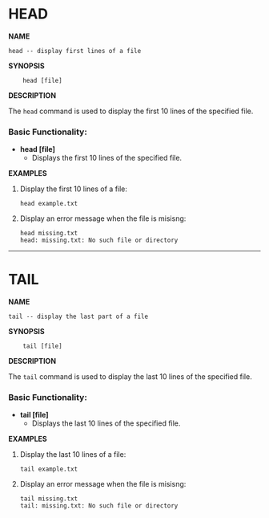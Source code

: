 # HEAD

**NAME**

    head -- display first lines of a file

**SYNOPSIS**

```
    head [file]
```

**DESCRIPTION**

The `head` command is used to display the first 10 lines of the specified file. 

### Basic Functionality:

- **head [file]**
  - Displays the first 10 lines of the specified file.


**EXAMPLES**

1. Display the first 10 lines of a file:
   ```
   head example.txt
   ```
2. Display an error message when the file is misisng:
   ```
   head missing.txt
   head: missing.txt: No such file or directory
   ```


---

# TAIL

**NAME**

    tail -- display the last part of a file

**SYNOPSIS**

```
    tail [file]
```

**DESCRIPTION**

The `tail` command is used to display the last 10 lines of the specified file. 

### Basic Functionality:

- **tail [file]**
  - Displays the last 10 lines of the specified file.

**EXAMPLES**

1. Display the last 10 lines of a file:
   ```
   tail example.txt
   ```
2. Display an error message when the file is misisng:
   ```
   tail missing.txt
   tail: missing.txt: No such file or directory
   ```

